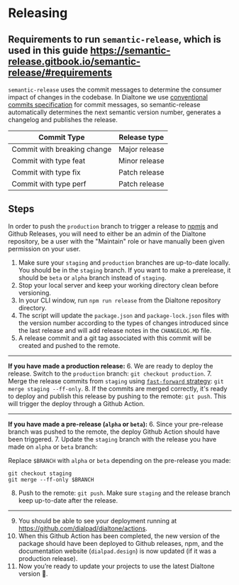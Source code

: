 # Releasing

## Requirements to run `semantic-release`, which is used in this guide https://semantic-release.gitbook.io/semantic-release/#requirements

`semantic-release` uses the commit messages to determine the consumer impact of changes in the codebase. In Dialtone we use [conventional commits specification](https://www.conventionalcommits.org/en/v1.0.0/#specification) for commit messages, so semantic-release automatically determines the next semantic version number, generates a changelog and publishes the release.

| Commit Type | Release type           |
| ------------- |:-------------:|
| Commit with breaking change     | Major release |
| Commit with type feat      | Minor release      |
| Commit with type fix | Patch release      |
| Commit with type perf | Patch release      |

## Steps

In order to push the `production` branch to trigger a release to [npmjs](https://npmjs.com) and Github Releases, you will need to either be an admin of the Dialtone repository, be a user with the "Maintain" role or have manually been given permission on your user.

1. Make sure your `staging` and `production` branches are up-to-date locally. You should be in the `staging` branch. If you want to make a prerelease, it should be `beta` or `alpha` branch instead of `staging`.
2. Stop your local server and keep your working directory clean before versioning.
3. In your CLI window, run `npm run release` from the Dialtone repository directory.
4. The script will update the `package.json` and `package-lock.json` files with the version number according to the types of changes introduced since the last release and will add release notes in the `CHANGELOG.MD` file.
5. A release commit and a git tag associated with this commit will be created and pushed to the remote.

---

**If you have made a production release:**
6. We are ready to deploy the release. Switch to the `production` branch: `git checkout production`.
7. Merge the release commits from `staging` using [`fast-forward` strategy](https://git-scm.com/docs/git-merge#Documentation/git-merge.txt---ff-only): `git merge staging --ff-only`.
8. If the commits are merged correctly, it's ready to deploy and publish this release by pushing to the remote: `git push`. This will trigger the deploy through a Github Action.

---

**If you have made a pre-release (`alpha` or `beta`):**
6. Since your pre-release branch was pushed to the remote, the deploy Github Action should have been triggered.
7. Update the `staging` branch with the release you have made on `alpha` or `beta` branch:

Replace `$BRANCH` with `alpha` or `beta` depending on the pre-release you made:
```
git checkout staging
git merge --ff-only $BRANCH
```
8. Push to the remote: `git push`. Make sure `staging` and the release branch keep up-to-date after the release.

---

9. You should be able to see your deployment running at https://github.com/dialpad/dialtone/actions.
10. When this Github Action has been completed, the new version of the package should have been deployed to Github releases, npm, and the documentation website (`dialpad.design`) is now updated (if it was a production release).
11. Now you’re ready to update your projects to use the latest Dialtone version 🎉.
